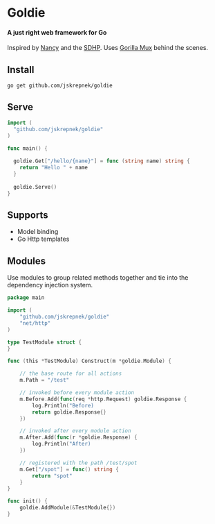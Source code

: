 # Goldie
#### A just right web framework for Go
Inspired by [Nancy](http://nancyfx.org/) and the [SDHP](https://github.com/NancyFx/Nancy/wiki/Introduction).  Uses [Gorilla Mux](http://www.gorillatoolkit.org/pkg/mux) behind the scenes.
## Install
```
go get github.com/jskrepnek/goldie
```
## Serve
```go
import (
  "github.com/jskrepnek/goldie"
)

func main() {
  
  goldie.Get["/hello/{name}"] = func (string name) string {
    return "Hello " + name
  }
  
  goldie.Serve()
}

```
## Supports
* Model binding
* Go Http templates

## Modules
Use modules to group related methods together and tie into the dependency injection system.

```go
package main

import (
	"github.com/jskrepnek/goldie"
	"net/http"
)

type TestModule struct {
}

func (this *TestModule) Construct(m *goldie.Module) {

	// the base route for all actions
	m.Path = "/test"

	// invoked before every module action
	m.Before.Add(func(req *http.Request) goldie.Response {
		log.Println("Before)
		return goldie.Response{}
	})

	// invoked after every module action
	m.After.Add(func(r *goldie.Response) {
		log.Println("After)
	})

	// registered with the path /test/spot
	m.Get["/spot"] = func() string {
		return "spot"
	}
}

func init() {
	goldie.AddModule(&TestModule{})
}
```